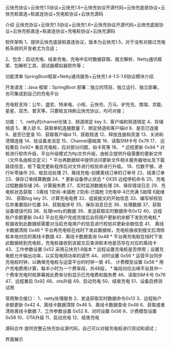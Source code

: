 云快充协议+云快充1.5协议+云快充1.6+云快充协议开源代码+云快充底层协议+云快充桩直连+桩直连协议+充电桩协议+云快充源码

介绍
云快充协议+云快充1.5协议+云快充1.6+云快充协议开源代码+云快充底层协议+云快充桩直连+桩直连协议+充电桩协议+云快充源码

软件架构
1、提供云快充底层桩直连协议，版本为云快充1.5，对于没有对接过充电桩系统的开发者尤为合适；

2、包含：启动充电、结束充电、充电中实时数据获取、报文解析、Netty通讯框架、包解析工具、调试器模拟器软件等；

功能清单
SpringBoot框架+Netty通讯服务+云快充1.4-1.5-1.6协议模块介绍

开发语言：Java 框架：SpringBoot 部署：独立的项目、独立运行、独立部署，也可集成到自己的充电平台

充电桩支持：公牛、盛宏、特来电、小桔、云快充、万马、驴充充、南瑞、京能、星星、双杰、普天等，只要桩支持刷云快充协议，均可对接；

功能： 1、netty的channel仓储 2、频道绑定 key 3、客户端和频道绑定 4、存储频道 5、重入锁 6、获取单机连接数量 7、绑定频道和客户端id 8、是否已连接 9、是否已登录 10、获取客户端id 11、获取频道 12、释放连接和资源 13、关闭和清理连接 14、给设备发消息 15、Channel基础类 16、读取SIM卡号 0x76 17、 远程重启 0x92* 重启充电桩，应对部分问题，如卡死等 18、 * 远程更新 0x94 * 对桩进行软件升级，平台升级模式为ftp文件升级，由桩企提供升级需要的更新文件（文件名由桩企定义）* 平台再数据帧中提供访问更新文件相关服务器地址及下载路径信息，桩下载完更新程序后对文件进行校验并进行升级。 19、位数不够，进行补零操作 20、桩启动处理 21、离线充电-创建离线订单的订单号 22、结束订单 23、保存订单结算数据 24、* 更新设备停止状态 * 0X35 远程停机命令 25、充电过程数据存储 26、计算服务费 27、实时监测数据处理 28、保存错误日志 29、充电桩状态获取：0离线 1空闲-未插枪 2空闲-已插枪 3充电中 4已充满 5故障 6就绪 30、 获取log key 31、计算充电电费 32、组装报文的开始信息 33、编写帧校验位并重置指针位置 34、获取报序号 35、保存消息日志 36、处理数据 37、获取设备错误代码 38、处理netty的数据 39、发送获取实时数据命令0x12 40、远程账户余额更新 0x42 平台在用户完成充值后会将用户更新的余额下发到充电桩,* 桩接收到此数据帧需要对当前充电用户的信息进行校验并更新余额信息 41、 离线卡数据清除 0x46 * 平台再充电桩在线时下发此数据帧，充电桩接收到报文后清除桩本地对应的离线卡数据 42、离线卡数据查询 0x48 * 平台再充电桩在线时下发此数据帧到充电桩，充电桩接收到该报文后查询桩本地是否存在对应的离线卡 43、工作参数设置 0x52 采用云快充1.8版本 * 远程设置充电桩是否停用；设置充电桩允许输出功率，以实现电网功率的调节 44、对时设置 0x56 * 运营平台同步充电桩时钟，以确保充电桩与运营平台的时钟一致 45、 计费模型设置 0x58 * 用户充电费用计算，每半小时为一个费率段，共48段， * 每段对应尖峰平谷其中一个费率充电时桩屏幕按此费率分别显示已充电费和服务费 46、读取SIM卡号 0x76 47、远程重启 0x92 48、ota升级 49、启动充电 50、结束充电 51、设备启停测试用

常用聚合接口： 1、netty处理服务 2、发送获取实时数据命令0x12 3、远程账户余额更新 0x42 4、离线卡数据清除 0x46 5、离线卡数据查询 0x48 6、获取或者清除离线卡数据 7、工作参数设置 0x52 8、对时设置 0x56 9、计费模型设置 0x58 10、OTA升级 11、启动充电 12、结束充电

源码合作
提供完整云快充协议源代码，自己可以对接充电桩进行测试和调试；

界面展示

